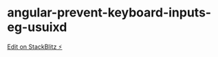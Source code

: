 # angular-prevent-keyboard-inputs-eg-usuixd

[Edit on StackBlitz ⚡️](https://stackblitz.com/edit/angular-prevent-keyboard-inputs-eg-usuixd)